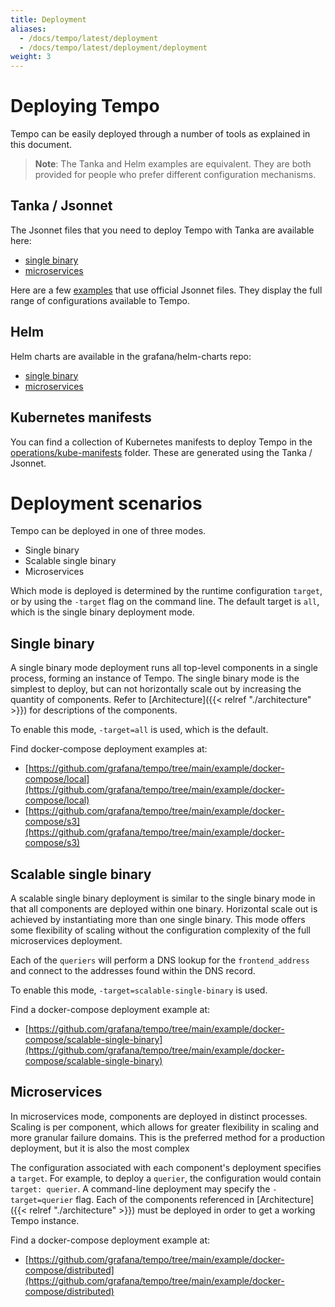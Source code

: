 ```yaml
---
title: Deployment
aliases:
  - /docs/tempo/latest/deployment
  - /docs/tempo/latest/deployment/deployment
weight: 3
---
```


# Deploying Tempo

Tempo can be easily deployed through a number of tools as explained in this document.

> **Note**: The Tanka and Helm examples are equivalent.
> They are both provided for people who prefer different configuration mechanisms.

## Tanka / Jsonnet

The Jsonnet files that you need to deploy Tempo with Tanka are available here:

- [single binary](https://github.com/grafana/tempo/tree/main/operations/jsonnet/single-binary)
- [microservices](https://github.com/grafana/tempo/tree/main/operations/jsonnet/microservices)

Here are a few [examples](https://github.com/grafana/tempo/tree/main/example/tk) that use official Jsonnet files.
They display the full range of configurations available to Tempo.

## Helm

Helm charts are available in the grafana/helm-charts repo:

- [single binary](https://github.com/grafana/helm-charts/tree/main/charts/tempo)
- [microservices](https://github.com/grafana/helm-charts/tree/main/charts/tempo-distributed)

## Kubernetes manifests

You can find a collection of Kubernetes manifests to deploy Tempo in the
[operations/kube-manifests](https://github.com/grafana/tempo/tree/main/operations/kube-manifests)
folder.  These are generated using the Tanka / Jsonnet.

# Deployment scenarios

Tempo can be deployed in one of three modes.

- Single binary
- Scalable single binary
- Microservices

Which mode is deployed is determined by the runtime configuration `target`, or
by using the `-target` flag on the command line. The default target is `all`,
which is the single binary deployment mode.

## Single binary

A single binary mode deployment runs all top-level components in a single
process, forming an instance of Tempo.  The single binary mode is the simplest
to deploy, but can not horizontally scale out by increasing the quantity of
components.  Refer to [Architecture]({{< relref "./architecture" >}}) for
descriptions of the components.

To enable this mode, `-target=all` is used, which is the default.

Find docker-compose deployment examples at:

- [https://github.com/grafana/tempo/tree/main/example/docker-compose/local](https://github.com/grafana/tempo/tree/main/example/docker-compose/local)
- [https://github.com/grafana/tempo/tree/main/example/docker-compose/s3](https://github.com/grafana/tempo/tree/main/example/docker-compose/s3)

## Scalable single binary

A scalable single binary deployment is similar to the single binary mode in
that all components are deployed within one binary. Horizontal scale out is
achieved by instantiating more than one single binary. This mode offers some
flexibility of scaling without the configuration complexity of the full
microservices deployment.

Each of the `queriers` will perform a DNS lookup for the `frontend_address` and
connect to the addresses found within the DNS record.

To enable this mode, `-target=scalable-single-binary` is used.

Find a docker-compose deployment example at:

- [https://github.com/grafana/tempo/tree/main/example/docker-compose/scalable-single-binary](https://github.com/grafana/tempo/tree/main/example/docker-compose/scalable-single-binary)

## Microservices

In microservices mode, components are deployed in distinct processes.  Scaling
is per component, which allows for greater flexibility in scaling and more
granular failure domains. This is the preferred method for a production
deployment, but it is also the most complex

The configuration associated with each component's deployment specifies a
`target`.  For example, to deploy a `querier`, the configuration would contain
`target: querier`.  A command-line deployment may specify the `-target=querier`
flag. Each of the components referenced in [Architecture]({{< relref
"./architecture" >}}) must be deployed in order to get a working Tempo
instance.

Find a docker-compose deployment example at:

- [https://github.com/grafana/tempo/tree/main/example/docker-compose/distributed](https://github.com/grafana/tempo/tree/main/example/docker-compose/distributed)
